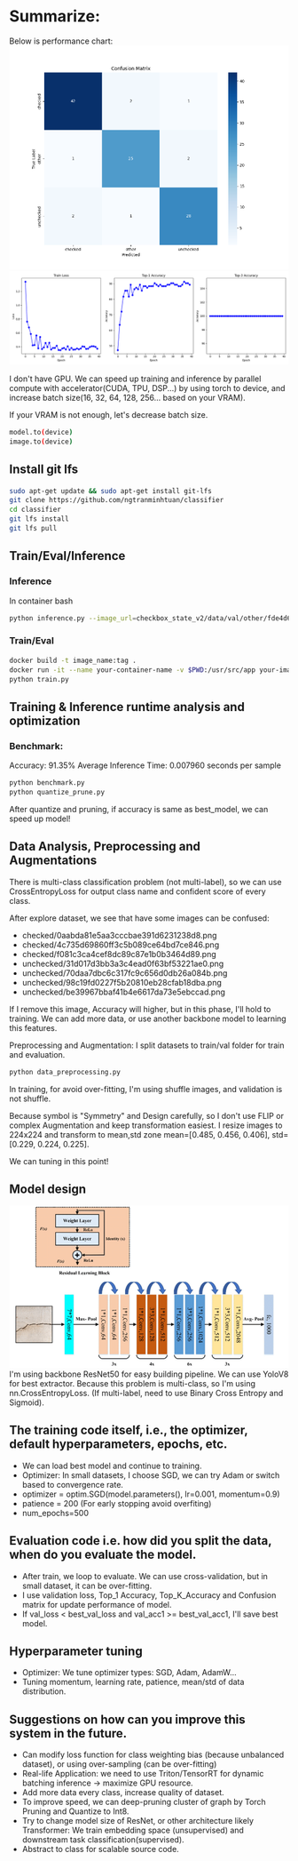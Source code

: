 # Summarize:
Below is performance chart:
![image alt text](<assets/confusion_matrix_epoch_80.png>)
![image alt text](<assets/metrics_plot.png>)

I don't have GPU. We can speed up training and inference by parallel compute with accelerator(CUDA, TPU, DSP...) by using torch to device, and increase batch size(16, 32, 64, 128, 256... based on your VRAM). 

If your VRAM is not enough, let's decrease batch size.


```bash
model.to(device)
image.to(device)
```
## Install git lfs

```bash
sudo apt-get update && sudo apt-get install git-lfs
git clone https://github.com/ngtranminhtuan/classifier
cd classifier
git lfs install
git lfs pull
```

## Train/Eval/Inference
### Inference
In container bash
``` bash
python inference.py --image_url=checkbox_state_v2/data/val/other/fde4d694c0fdff8e7f4c7e99b34678ec.png
```

### Train/Eval
``` bash
docker build -t image_name:tag .
docker run -it --name your-container-name -v $PWD:/usr/src/app your-image-name:tag
python train.py
```

## Training & Inference runtime analysis and optimization
### Benchmark:
Accuracy: 91.35%
Average Inference Time: 0.007960 seconds per sample
``` bash
python benchmark.py
python quantize_prune.py
```

After quantize and pruning, if accuracy is same as best_model, we can speed up model!

## Data Analysis, Preprocessing and Augmentations
There is multi-class classification problem (not multi-label), so we can use CrossEntropyLoss for output class name and confident score of every class.

After explore dataset, we see that have some images can be confused:
+ checked/0aabda81e5aa3cccbae391d6231238d8.png
+ checked/4c735d69860ff3c5b089ce64bd7ce846.png
+ checked/f081c3ca4cef8dc89c87e1b0b3464d89.png
+ unchecked/31d017d3bb3a3c4ead0f63bf53221ae0.png
+ unchecked/70daa7dbc6c317fc9c656d0db26a084b.png
+ unchecked/98c19fd0227f5b20810eb28cfab18dba.png
+ unchecked/be39967bbaf41b4e6617da73e5ebccad.png

If I remove this image, Accuracy will higher, but in this phase, I'll hold to training. We can add more data, or use another backbone model
to learning this features.

Preprocessing and Augmentation: I split datasets to train/val folder for train and evaluation.
``` bash
python data_preprocessing.py
```
In training, for avoid over-fitting, I'm using shuffle images, and validation is not shuffle.

Because symbol is "Symmetry" and Design carefully, so I don't use FLIP or complex Augmentation and keep transformation easiest. I resize images to 224x224 and transform to mean,std zone 
mean=[0.485, 0.456, 0.406], std=[0.229, 0.224, 0.225].

We can tuning in this point!

## Model design
![image alt text](<assets/ResNet50.png>)
I'm using backbone ResNet50 for easy building pipeline. We can use YoloV8 for best extractor.
Because this problem is multi-class, so I'm using nn.CrossEntropyLoss. (If multi-label, need to use Binary Cross Entropy and Sigmoid).

## The training code itself, i.e., the optimizer, default hyperparameters, epochs, etc.
+ We can load best model and continue to training.
+ Optimizer: In small datasets, I choose SGD, we can try Adam or switch based to convergence rate.
+ optimizer = optim.SGD(model.parameters(), lr=0.001, momentum=0.9)
+ patience = 200 (For early stopping avoid overfiting)
+ num_epochs=500

## Evaluation code i.e. how did you split the data, when do you evaluate the model.
+ After train, we loop to evaluate. We can use cross-validation, but in small dataset, it can be over-fitting.
+ I use validation loss, Top_1 Accuracy, Top_K_Accuracy and Confusion matrix for update performance of model.
+ If val_loss < best_val_loss and val_acc1 >= best_val_acc1, I'll save best model.

## Hyperparameter tuning
+ Optimizer: We tune optimizer types: SGD, Adam, AdamW...
+ Tuning momentum, learning rate, patience, mean/std of data distribution.

## Suggestions on how can you improve this system in the future.
+ Can modify loss function for class weighting bias (because unbalanced dataset), or 
using over-sampling (can be over-fitting)
+ Real-life Application: we need to use Triton/TensorRT for dynamic batching inference -> maximize GPU resource.
+ Add more data every class, increase quality of dataset.
+ To improve speed, we can deep-pruning cluster of graph by Torch Pruning and Quantize to Int8.
+ Try to change model size of ResNet, or other architecture likely Transformer: We
train embedding space (unsupervised) and downstream task classification(supervised).
+ Abstract to class for scalable source code.
